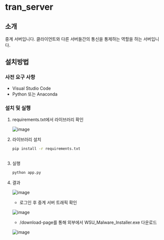 # tran_server
## 소개
  중계 서버입니다.
  클라이언트와 다른 서버들간의 통신을 통제하는 역할을 하는 서버입니다.
## 설치방법
### 사전 요구 사항
- Visual Studio Code
- Python 또는 Anaconda

### 설치 및 실행
  1. requirements.txt에서 라이브러리 확인
     
     ![image](https://github.com/user-attachments/assets/28f398ff-4172-4788-9a30-6098f1365895)

  2. 라이브러리 설치
     ```cmd
     pip install -r requirements.txt
  
  3. 실행
     ```cmd
     python app.py

  4. 결과

     ![image](https://github.com/user-attachments/assets/d8be2a87-c338-44eb-8cdd-b069227f4d20)

     * 로그인 후 중계 서버 트래픽 확인

     ![image](https://github.com/user-attachments/assets/224446ac-699f-414a-b577-f8622cd65918)

     * /download-page를 통해 외부에서 WSU_Malware_Installer.exe 다운로드

     ![image](https://github.com/user-attachments/assets/d3fc8ec7-af33-4251-b6b1-7b9de61501be)
